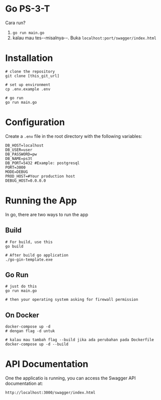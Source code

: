 # Go PS-3-T
Cara run?
1. `go run main.go`
2. kalau mau tes--misalnya--. Buka `localhost:port/swagger/index.html`

# Installation
```
# clone the repository
git clone [this_git_url]

# set up environment
cp .env.example .env

# go run
go run main.go
```

# Configuration
Create a `.env` file in the root directory with the following variables:
```
DB_HOST=localhost
DB_USER=user
DB_PASSWORD=pw
DB_NAME=ps3t
DB_PORT=5432 #Example: postgresql
PORT=3000
MODE=DEBUG
PROD_HOST=#Your production host
DEBUG_HOST=0.0.0.0
```

# Running the App
In go, there are two ways to run the app
## Build
```
# For build, use this
go build

# After build go application
./go-gin-template.exe
```

## Go Run
```
# just do this
go run main.go

# then your operating system asking for firewall permission
```

## On Docker

```
docker-compose up -d
# dengan flag -d untuk

# kalau mau tambah flag --build jika ada perubahan pada Dockerfile
docker-compose up -d --build
```

# API Documentation
One the applicatio is running, you can access the Swagger API documentation at:
```
http://localhost:3000/swagger/index.html
```
